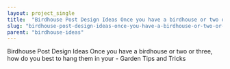```yaml
---
layout: project_single
title:  "Birdhouse Post Design Ideas Once you have a birdhouse or two or three, how do you best to hang them in your - Garden Tips and Tricks"
slug: "birdhouse-post-design-ideas-once-you-have-a-birdhouse-or-two-or-three-how-do"
parent: "birdhouse-ideas"
---
```

Birdhouse Post Design Ideas Once you have a birdhouse or two or three, how do you best to hang them in your - Garden Tips and Tricks